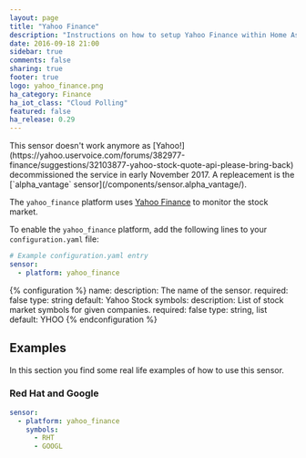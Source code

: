 ```yaml
---
layout: page
title: "Yahoo Finance"
description: "Instructions on how to setup Yahoo Finance within Home Assistant."
date: 2016-09-18 21:00
sidebar: true
comments: false
sharing: true
footer: true
logo: yahoo_finance.png
ha_category: Finance
ha_iot_class: "Cloud Polling"
featured: false
ha_release: 0.29
---
```


<p class='note warning'>
  This sensor doesn't work anymore as [Yahoo!](https://yahoo.uservoice.com/forums/382977-finance/suggestions/32103877-yahoo-stock-quote-api-please-bring-back) decommissioned the service in early November 2017. A repleacement is the [`alpha_vantage` sensor](/components/sensor.alpha_vantage/).
</p>

The `yahoo_finance` platform uses [Yahoo Finance](https://finance.yahoo.com/) to monitor the stock market.

To enable the `yahoo_finance` platform, add the following lines to your `configuration.yaml` file:

```yaml
# Example configuration.yaml entry
sensor:
  - platform: yahoo_finance
```

{% configuration %}
name:
  description: The name of the sensor.
  required: false
  type: string
  default: Yahoo Stock
symbols:
  description: List of stock market symbols for given companies.
  required: false
  type: string, list
  default: YHOO
{% endconfiguration %}

## Examples

In this section you find some real life examples of how to use this sensor.

### Red Hat and Google

```yaml
sensor:
  - platform: yahoo_finance
    symbols:
      - RHT
      - GOOGL
```

